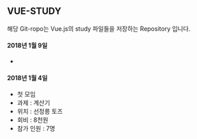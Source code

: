 ## VUE-STUDY

해당 Git-ropo는 Vue.js의 study 파일들을 저장하는 Repository 입니다.

#### 2018년 1월 9일
 -

#### 2018년 1월 4일
 - 첫 모임
 - 과제 : 계산기
 - 위치 : 선정릉 토즈
 - 회비 : 8천원
 - 참가 인원 : 7명
